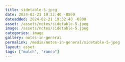 ```yaml
---
title: sidetable-5.jpeg
date: 2024-02-21 19:32:40 -0800
dateadded: 2024-02-21 19:32:40 -0800
asset: /assets/notes/sidetable-5.jpeg
image: /assets/notes/sidetable-5.jpeg
categories: image
gallery: notes-in-general
permalink: /media/notes-in-general/sidetable-5-jpeg
layout: asset
tags: ["mulch", "rando"]
--- 
```

